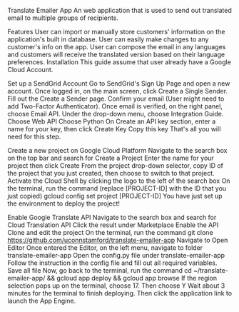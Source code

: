 Translate Emailer App
An web application that is used to send out translated email to multiple groups of recipients.

Features
User can import or manually store customers' information on the application's built in database.
User can easily make changes to any customer's info on the app.
User can compose the email in any languages and customers will receive the translated version based on their language preferences.
Installation
This guide assume that user already have a Google Cloud Account.

Set up a SendGrid Account
Go to SendGrid's Sign Up Page and open a new account.
Once logged in, on the main screen, click Create a Single Sender.
Fill out the Create a Sender page.
Confirm your email (User might need to add Two-Factor Authenticator).
Once email is verified, on the right panel, choose Email API. Under the drop-down menu, choose Integration Guide.
Choose Web API
Choose Python
On Create an API key section, enter a name for your key, then click Create Key
Copy this key
That's all you will need for this step.

Create a new project on Google Cloud Platform
Navigate to the search box on the top bar and search for Create a Project
Enter the name for your project then click Create
From the project drop-down selector, copy ID of the project that you just created, then choose to switch to that project.
Activate the Cloud Shell by clicking the logo to the left of the search box
On the terminal, run the command (replace [PROJECT-ID] with the ID that you just copied)
gcloud config set project [PROJECT-ID]
You have just set up the environment to deploy the project!

Enable Google Translate API
Navigate to the search box and search for Cloud Translation API
Click the result under Marketplace
Enable the API
Clone and edit the project
On the terminal, run the command
git clone https://github.com/uconnstamford/translate-emailer-app
Navigate to Open Editor
Once entered the Editor, on the left menu, navigate to folder translate-emailer-app
Open the config.py file under translate-emailer-app
Follow the instruction in the config file and fill out all required variables.
Save all file
Now, go back to the terminal, run the command
cd ~/translate-emailer-app/ && gcloud app deploy && gcloud app browse
If the region selection pops up on the terminal, choose 17. Then choose Y
Wait about 3 minutes for the terminal to finish deploying. Then click the application link to launch the App Engine.
